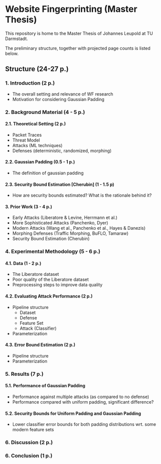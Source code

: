 # Website Fingerprinting (Master Thesis)

This repository is home to the Master Thesis of Johannes Leupold at TU Darmstadt.

The preliminary structure, together with projected page counts is listed below.

## Structure (24-27 p.)

### 1. Introduction (2 p.)

* The overall setting and relevance of WF research
* Motivation for considering Gaussian Padding

### 2. Background Material (4 - 5 p.)

#### 2.1. Theoretical Setting (2 p.)

* Packet Traces
* Threat Model
* Attacks (ML techniques)
* Defenses (deterministic, randomized, morphing)

#### 2.2. Gaussian Padding (0.5 - 1 p.)

* The definition of gaussian padding

#### 2.3. Security Bound Estimation [Cherubin] (1 - 1.5 p)

* How are security bounds estimated? What is the rationale behind it?

#### 3. Prior Work (3 - 4 p.)

* Early Attacks (Liberatore & Levine, Herrmann et al.)
* More Sophisticated Attacks (Panchenko, Dyer)
* Modern Attacks (Wang et al., Panchenko et al., Hayes & Danezis)
* Morphing Defenses (Traffic Morphing, BuFLO, Tamaraw)
* Security Bound Estimation (Cherubin)

### 4. Experimental Methodology (5 - 6 p.)

#### 4.1. Data (1 - 2 p.)

* The Liberatore dataset
* Poor quality of the Liberatore dataset
* Preprocessing steps to improve data quality

#### 4.2. Evaluating Attack Performance (2 p.)

* Pipeline structure
  * Dataset
  * Defense
  * Feature Set
  * Attack (Classifier)
* Parameterization

#### 4.3. Error Bound Estimation (2 p.)

* Pipeline structure
* Parameterization

### 5. Results (7 p.)

#### 5.1. Performance of Gaussian Padding

* Performance against multiple attacks (as compared to no defense)
* Performance compared with uniform padding, significant difference?

#### 5.2. Security Bounds for Uniform Padding and Gaussian Padding

* Lower classifier error bounds for both padding distributions wrt. some modern feature sets

### 6. Discussion (2 p.)

### 6. Conclusion (1 p.)
